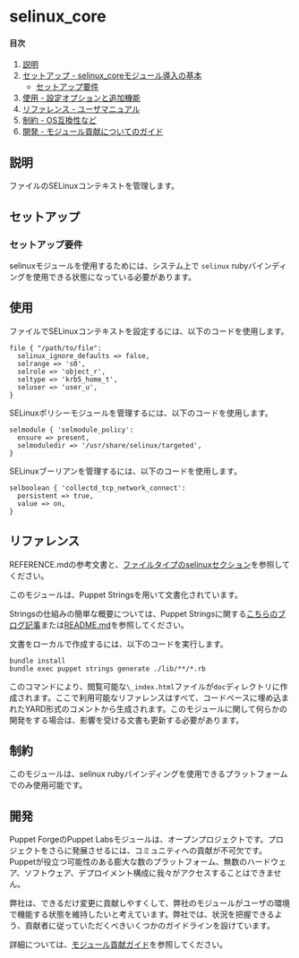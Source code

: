 
# selinux_core

#### 目次

1. [説明](#description)
2. [セットアップ - selinux_coreモジュール導入の基本](#setup)
    * [セットアップ要件](#setup-requirements)
3. [使用 - 設定オプションと追加機能](#usage)
4. [リファレンス - ユーザマニュアル](#reference)
5. [制約 - OS互換性など](#limitations)
6. [開発 - モジュール貢献についてのガイド](#development)

<a id="description"></a>
## 説明

ファイルのSELinuxコンテキストを管理します。

<a id="setup"></a>
## セットアップ

<a id="setup-requirements"></a>
### セットアップ要件

selinuxモジュールを使用するためには、システム上で `selinux` rubyバインディングを使用できる状態になっている必要があります。

<a id="usage"></a>
## 使用

ファイルでSELinuxコンテキストを設定するには、以下のコードを使用します。
```
file { "/path/to/file":
  selinux_ignore_defaults => false,
  selrange => 's0',
  selrole => 'object_r',
  seltype => 'krb5_home_t',
  seluser => 'user_u',
}
```

SELinuxポリシーモジュールを管理するには、以下のコードを使用します。
```
selmodule { 'selmodule_policy':
  ensure => present,
  selmoduledir => '/usr/share/selinux/targeted',
}
```

SELinuxブーリアンを管理するには、以下のコードを使用します。
```
selboolean { 'collectd_tcp_network_connect':
  persistent => true,
  value => on,
}
```

<a id="reference"></a>
## リファレンス

REFERENCE.mdの参考文書と、[ファイルタイプのselinuxセクション](https://puppet.com/docs/puppet/latest/types/file.html#file-attribute-selinux_ignore_defaults)を参照してください。

このモジュールは、Puppet Stringsを用いて文書化されています。

Stringsの仕組みの簡単な概要については、Puppet Stringsに関する[こちらのブログ記事](https://puppet.com/blog/using-puppet-strings-generate-great-documentation-puppet-modules)または[README.md](https://github.com/puppetlabs/puppet-strings/blob/master/README.md)を参照してください。

文書をローカルで作成するには、以下のコードを実行します。
```
bundle install
bundle exec puppet strings generate ./lib/**/*.rb
```
このコマンドにより、閲覧可能な`\_index.html`ファイルが`doc`ディレクトリに作成されます。ここで利用可能なリファレンスはすべて、コードベースに埋め込まれたYARD形式のコメントから生成されます。このモジュールに関して何らかの開発をする場合は、影響を受ける文書も更新する必要があります。

<a id="limitations"></a>
## 制約

このモジュールは、selinux rubyバインディングを使用できるプラットフォームでのみ使用可能です。

<a id="development"></a>
## 開発

Puppet ForgeのPuppet Labsモジュールは、オープンプロジェクトです。プロジェクトをさらに発展させるには、コミュニティへの貢献が不可欠です。Puppetが役立つ可能性のある膨大な数のプラットフォーム、無数のハードウェア、ソフトウェア、デプロイメント構成に我々がアクセスすることはできません。

弊社は、できるだけ変更に貢献しやすくして、弊社のモジュールがユーザの環境で機能する状態を維持したいと考えています。弊社では、状況を把握できるよう、貢献者に従っていただくべきいくつかのガイドラインを設けています。

詳細については、[モジュール貢献ガイド](https://docs.puppetlabs.com/forge/contributing.html)を参照してください。
